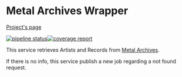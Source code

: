 # Metal Archives Wrapper

[Project's page](https://musicmanager.gitpages.windmaker.net/metal-archives-wrapper)

[![pipeline status](https://git.windmaker.net/musicmanager/metal-archives-wrapper/badges/master/pipeline.svg)](https://git.windmaker.net/musicmanager/metal-archives-wrapper/pipelines)[![coverage report](https://git.windmaker.net/musicmanager/metal-archives-wrapper/badges/master/coverage.svg)](https://musicmanager.gitpages.windmaker.net/metal-archives-wrapper/coverage.html)

This service retrieves Artists and Records from [Metal Archives](https://www.metal-archives.com/).

If there is no info, this service publish a new job regarding a not found request.
